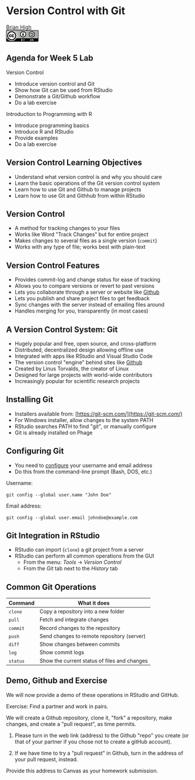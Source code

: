# Version Control with Git
[Brian High](https://github.com/brianhigh)  
![CC BY-SA 4.0](cc_by-sa_4.png)  

## Agenda for Week 5 Lab

Version Control

* Introduce version control and Git
* Show how Git can be used from RStudio
* Demonstrate a Git/Github workflow
* Do a lab exercise

Introduction to Programming with R

* Introduce programming basics
* Introduce R and RStudio
* Provide examples
* Do a lab exercise

## Version Control Learning Objectives

* Understand what version control is and why you should care
* Learn the basic operations of the Git version control system
* Learn how to use Git and Github to manage projects
* Learn how to use Git and Githhub from within RStudio

## Version Control

* A method for tracking changes to your files
* Works like Word "Track Changes" but for entire project
* Makes changes to several files as a single version (`commit`)
* Works with any type of file; works best with plain-text

## Version Control Features

* Provides commit-log and change status for ease of tracking
* Allows you to compare versions or revert to past versions
* Lets you collaborate through a server or website like [Github](https://github.com/)
* Lets you publish and share project files to get feedback
* Sync changes with the server instead of emailing files around
* Handles merging for you, transparently (in most cases)

## A Version Control System: Git

* Hugely popular and free, open source, and cross-platform
* Distributed, decentralized design allowing offline use
* Integrated with apps like RStudio and Visual Studio Code
* The version control "engine" behind sites like [Github](https://github.com/)
* Created by Linus Torvalds, the creator of Linux
* Designed for large projects with world-wide contributors
* Increasingly popular for scientific research projects

## Installing Git

* Installers available from: [https://git-scm.com/](https://git-scm.com/)
* For Windows installer, allow changes to the system PATH
* RStudio searches PATH to find "git", or manually configure
* Git is already installed on Phage

## Configuring Git

* You need to [configure](https://git-scm.com/book/en/v2/Getting-Started-First-Time-Git-Setup) 
your username and email address
* Do this from the command-line prompt (Bash, DOS, etc.)

Username: 

`git config --global user.name "John Doe"`

Email address: 

`git config --global user.email johndoe@example.com`

## Git Integration in RStudio

- RStudio can import (`clone`) a git project from a server
- RStudio can perform all common operations from the GUI
    - From the menu: _Tools_ -> _Version Control_
    - From the _Git_ tab next to the _History_ tab

## Common Git Operations

| Command  | What it does
|----------|----------------------------------------------
| `clone`  | Copy a repository into a new folder
| `pull`   | Fetch and integrate changes
| `commit` | Record changes to the repository
| `push`   | Send changes to remote repository (server)
| `diff`   | Show changes between commits
| `log`    | Show commit logs
| `status` | Show the current status of files and changes

## Demo, Github and Exercise

We will now provide a demo of these operations in RStudio and GitHub.

Exercise: Find a partner and work in pairs.

We will create a Github repository, clone it, "fork" a repository, make changes,
and create a "pull request", as time permits.

1. Please turn in the web link (address) to the Github "repo" you create
(or that of your partner if you chose not to create a gitHub account).

2. If we have time to try a "pull request" in Github, turn in the address
of your pull request, instead.

Provide this address to Canvas as your homework submission.
